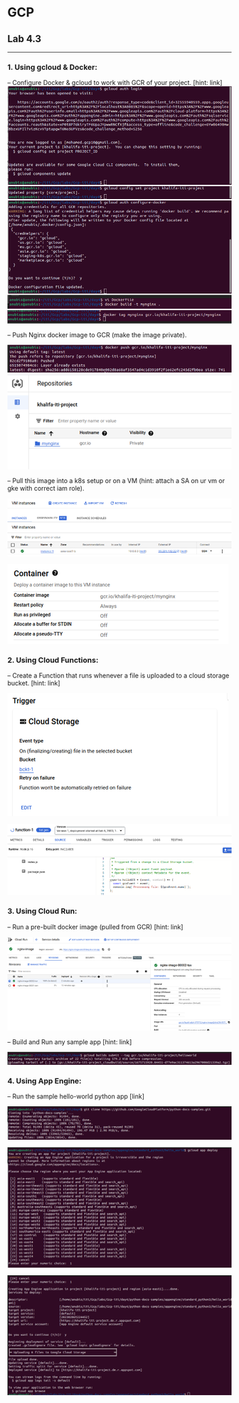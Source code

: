 # GCP
## Lab 4.3
--- 
### 1. Using gcloud & Docker:
– Configure Docker & gcloud to work with GCR of your project. [hint: link]
![image info](Screenshot/lab4-3-q1.png)
![image info](Screenshot/lab4-3-q1-2.png)
![image info](Screenshot/lab4-3-q1-3.png)
![image info](Screenshot/lab4-3-q1-4.png)
![image info](Screenshot/lab4-3-q1-5.png)

– Push Nginx docker image to GCR (make the image private).

![image info](Screenshot/lab4-3-q1-6.png)
![image info](Screenshot/lab4-3-q1-7.png)


– Pull this image into a k8s setup or on a VM (hint: attach a SA on ur vm or gke with correct iam role).

![image info](Screenshot/lab4-3-q1-8.png)

![image info](Screenshot/lab4-3-q1-9.png)



### 2. Using Cloud Functions:
– Create a Function that runs whenever a file is uploaded to a cloud storage bucket. [hint: link]

![image info](Screenshot/lab4-3-q2-1.png)

![image info](Screenshot/lab4-3-q2-2.png)

### 3. Using Cloud Run:
– Run a pre-built docker image (pulled from GCR) [hint: link]

![image info](Screenshot/lab4-3-q3-1.png)

– Build and Run any sample app [hint: link]

![image info](Screenshot/lab4-3-q3-2.png)

### 4. Using App Engine:
– Run the sample hello-world python app [link]

![image info](Screenshot/lab4-3-q4-1.png)

![image info](Screenshot/lab4-3-q4-2.png)

![image info](Screenshot/lab4-3-q4-3.png)

